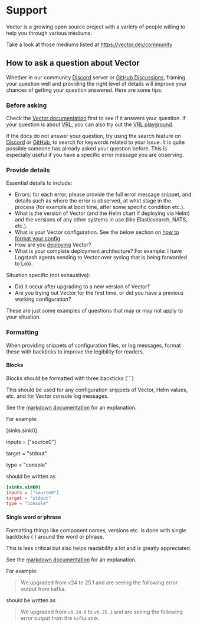 # Support

Vector is a growing open source project with a variety of people willing to help
you through various mediums.

Take a look at those mediums listed at <https://vector.dev/community>

## How to ask a question about Vector

Whether in our community [Discord][discord] server or [GitHub Discussions][discussions], framing
your question well and providing the right level of details will improve your chances of getting
your question answered. Here are some tips:

### Before asking

Check the [Vector documentation](https://vector.dev/docs/) first to see if it answers your question.
If your question is about [VRL](https://vector.dev/docs/reference/vrl/#learn), you can also try out
the [VRL playground](vrl_playground).

If the docs do not answer your question, try using the search feature on [Discord][discord] or
[GitHub][vector], to search for keywords related to your issue. It is quite possible someone has
already asked your question before. This is especially useful if you have a specific error message
you are observing.

### Provide details

Essential details to include:

- Errors: for each error, please provide the full error message snippet, and
  details such as where the error is observed, at what stage in the process
  (for example at boot time, after some specific condition etc.).
- What is the version of Vector (and the Helm chart if deploying via Helm) and
  the versions of any other systems in use (like Elasticsearch, NATS, etc.).
- What is your Vector configuration. See the below section on [how to format
  your config](#formatting).
- How are you [deploying](https://vector.dev/docs/setup/deployment/) Vector?
- What is your complete deployment architecture? For example: I have Logstash
  agents sending to Vector over syslog that is being forwarded to Loki.

Situation specific (not exhaustive):

- Did it occur after upgrading to a new version of Vector?
- Are you trying out Vector for the first time, or did you have a previous
  working configuration?

These are just some examples of questions that may or may not apply to your
situation.

### Formatting

When providing snippets of configuration files, or log messages, format these with backticks to
improve the legibility for readers.

#### Blocks

Blocks should be formatted with three backticks (\`\`\`)

This should be used for any configuration snippets of Vector, Helm values, etc.
and for Vector console log messages.

See the [markdown documentation](https://www.markdownguide.org/basic-syntax/#fenced-code-blocks)
for an explanation.

For example:

[sinks.sink0]

inputs = ["source0"]

target = "stdout"

type = "console"

should be written as

```toml
[sinks.sink0]
inputs = ["source0"]
target = "stdout"
type = "console"
```

#### Single word or phrase

Formatting things like component names, versions etc. is done with single
backticks (\`) around the word or phrase.

This is less critical but also helps readability a lot and is greatly
appreciated.

See the [markdown documentation](https://www.markdownguide.org/basic-syntax/#code)
for an explanation.

For example:

> We upgraded from v24 to 25.1 and are seeing the following error output from
kafka.

should be written as

> We upgraded from `v0.24.0` to `v0.25.1` and are seeing the following error
output from the `kafka` sink.

[discord]: https://chat.vector.dev
[discussions]: https://github.com/vectordotdev/vector/discussions
[vector]: https://github.com/vectordotdev/vector
[vrl_playground]: https://playground.vrl.dev
